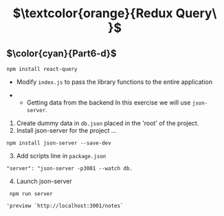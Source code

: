 <h1 align="center"> $\textcolor{orange}{Redux Query\ }$
</h1>

<detail>

<summary>

## $\color{cyan}{Part6-d}$

</summary>

```
npm install react-query
```

- Modify `index.js` to pass the library functions to the entire application

- - Getting data from the backend
    In this exercise we will use `json-server`.

1. Create dummy data in `db.json` placed in the 'root' of the project.
2. Install json-server for the project ...

```
npm install json-server --save-dev
```

3.  Add scripts line in `package.json`

```
"server": "json-server -p3001 --watch db.

```

4.  Launch json-server

```
 npm run server
```

    'preview `http://localhost:3001/notes`

</detail>
